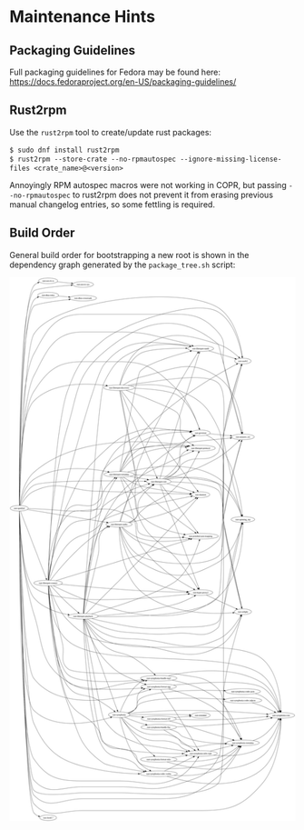 # Maintenance Hints

## Packaging Guidelines

Full packaging guidelines for Fedora may be found here: https://docs.fedoraproject.org/en-US/packaging-guidelines/

## Rust2rpm

Use the `rust2rpm` tool to create/update rust packages:

```
$ sudo dnf install rust2rpm
$ rust2rpm --store-crate --no-rpmautospec --ignore-missing-license-files <crate_name>@<version>
```

Annoyingly RPM autospec macros were not working in COPR, but passing `--no-rpmautospec` to rust2rpm does not prevent it from erasing previous manual changelog entries, so some fettling is required.

## Build Order

General build order for bootstrapping a new root is shown in the dependency graph generated by the `package_tree.sh` script:

![Build Dependency Graph](package_tree.png)
